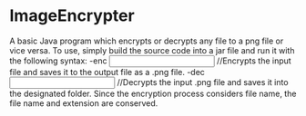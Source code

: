# ImageEncrypter
A basic Java program which encrypts or decrypts any file to a png file or vice versa.
To use, simply build the source code into a jar file and run it with the following syntax:
-enc <input file> <output file>     //Encrypts the input file and saves it to the output file as a .png file.
-dec <input file> <output folder>   //Decrypts the input .png file and saves it into the designated folder. Since the encryption                                       process considers file name, the file name and extension are conserved.
